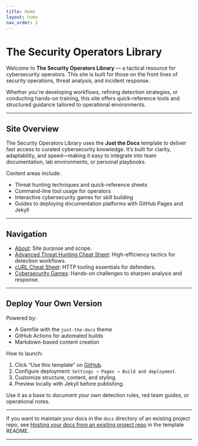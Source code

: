```yaml
---
title: Home
layout: home
nav_order: 1
---
```


# The Security Operators Library

Welcome to **The Security Operators Library** — a tactical resource for cybersecurity operators. This site is built for those on the front lines of security operations, threat analysis, and incident response.

Whether you're developing workflows, refining detection strategies, or conducting hands-on training, this site offers quick-reference tools and structured guidance tailored to operational environments.

---

## Site Overview

The Security Operators Library uses the **Just the Docs** template to deliver fast access to curated cybersecurity knowledge. It’s built for clarity, adaptability, and speed—making it easy to integrate into team documentation, lab environments, or personal playbooks.

Content areas include:
- Threat hunting techniques and quick-reference sheets
- Command-line tool usage for operators
- Interactive cybersecurity games for skill building
- Guides to deploying documentation platforms with GitHub Pages and Jekyll

---

## Navigation

- [About](about.html): Site purpose and scope.
- [Advanced Threat Hunting Cheat Sheet](advanced-threat-hunting.html): High-efficiency tactics for detection workflows.
- [cURL Cheat Sheet](curl.html): HTTP tooling essentials for defenders.
- [Cybersecurity Games](games.html): Hands-on challenges to sharpen analysis and response.

---

## Deploy Your Own Version

Powered by:
- A Gemfile with the `just-the-docs` theme
- GitHub Actions for automated builds
- Markdown-based content creation

How to launch:
1. Click “Use this template” on [GitHub](https://github.com/just-the-docs/just-the-docs-template).
2. Configure deployment: `Settings → Pages → Build and deployment`.
3. Customize structure, content, and styling.
4. Preview locally with Jekyll before publishing.

Use it as a base to document your own detection rules, red team guides, or operational notes.

---

If you want to maintain your docs in the `docs` directory of an existing project repo, see [Hosting your docs from an existing project repo](https://github.com/just-the-docs/just-the-docs-template/blob/main/README.md#hosting-your-docs-from-an-existing-project-repo) in the template README.

----

[^1]: [It can take up to 10 minutes for changes to your site to publish after you push the changes to GitHub](https://docs.github.com/en/pages/setting-up-a-github-pages-site-with-jekyll/creating-a-github-pages-site-with-jekyll#creating-your-site).

[Just the Docs]: https://just-the-docs.github.io/just-the-docs/
[GitHub Pages]: https://docs.github.com/en/pages
[README]: https://github.com/just-the-docs/just-the-docs-template/blob/main/README.md
[Jekyll]: https://jekyllrb.com
[GitHub Pages / Actions workflow]: https://github.blog/changelog/2022-07-27-github-pages-custom-github-actions-workflows-beta/
[use this template]: https://github.com/just-the-docs/just-the-docs-template/generate
